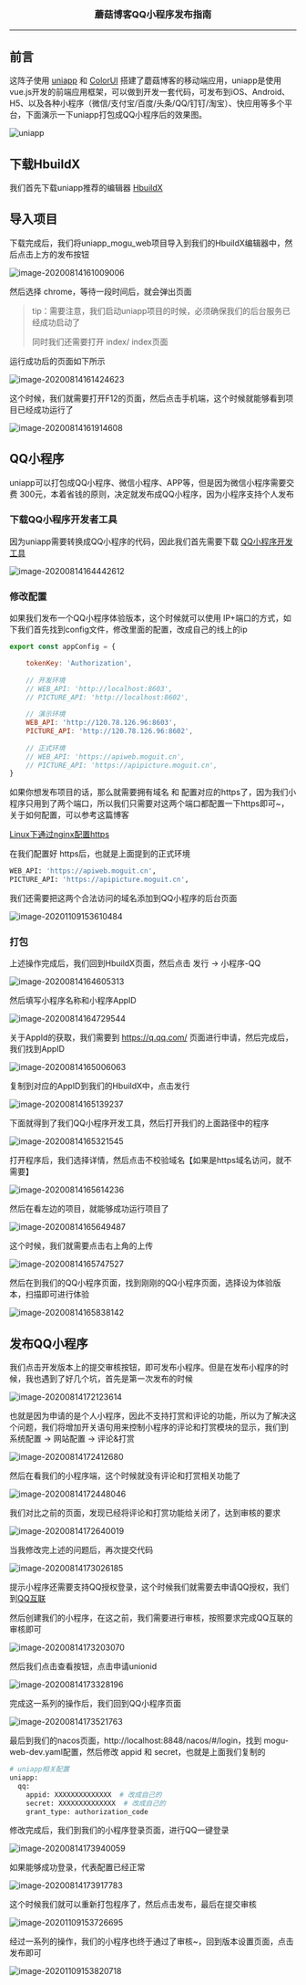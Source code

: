 ### <center>蘑菇博客QQ小程序发布指南
***
## 前言

这阵子使用 [uniapp](https://uniapp.dcloud.io/) 和 [ColorUI](https://github.com/weilanwl/ColorUI) 搭建了蘑菇博客的移动端应用，uniapp是使用vue.js开发的前端应用框架，可以做到开发一套代码，可发布到iOS、Android、H5、以及各种小程序（微信/支付宝/百度/头条/QQ/钉钉/淘宝）、快应用等多个平台，下面演示一下uniapp打包成QQ小程序后的效果图。

![uniapp](https://cdn.losey.top/blog/uniapp.gif)

## 下载HbuildX

我们首先下载uniapp推荐的编辑器 [HbuildX](https://www.dcloud.io/hbuilderx.html)

## 导入项目

下载完成后，我们将uniapp_mogu_web项目导入到我们的HbuildX编辑器中，然后点击上方的发布按钮

![image-20200814161009006](https://cdn.losey.top/blog/image-20200814161009006.png)

然后选择 chrome，等待一段时间后，就会弹出页面

> tip：需要注意，我们启动uniapp项目的时候，必须确保我们的后台服务已经成功启动了
>
> 同时我们还需要打开  index/ index页面

运行成功后的页面如下所示

![image-20200814161424623](https://cdn.losey.top/blog/image-20200814161424623.png)

这个时候，我们就需要打开F12的页面，然后点击手机端，这个时候就能够看到项目已经成功运行了

![image-20200814161914608](https://cdn.losey.top/blog/image-20200814161914608.png)

## QQ小程序

uniapp可以打包成QQ小程序、微信小程序、APP等，但是因为微信小程序需要交费 300元，本着省钱的原则，决定就发布成QQ小程序，因为小程序支持个人发布

### 下载QQ小程序开发者工具

因为uniapp需要转换成QQ小程序的代码，因此我们首先需要下载 [QQ小程序开发工具](https://q.qq.com/wiki/tools/devtool/)

![image-20200814164442612](https://cdn.losey.top/blog/image-20200814164442612.png)



### 修改配置

如果我们发布一个QQ小程序体验版本，这个时候就可以使用 IP+端口的方式，如下我们首先找到config文件，修改里面的配置，改成自己的线上的ip

```js
export const appConfig = {

    tokenKey: 'Authorization',
	
	// 开发环境
    // WEB_API: 'http://localhost:8603',
	// PICTURE_API: 'http://localhost:8602',
	
	// 演示环境
	WEB_API: 'http://120.78.126.96:8603',
	PICTURE_API: 'http://120.78.126.96:8602',
	
	// 正式环境
	// WEB_API: 'https://apiweb.moguit.cn',
	// PICTURE_API: 'https://apipicture.moguit.cn',
}
```

如果你想发布项目的话，那么就需要拥有域名 和 配置对应的https了，因为我们小程序只用到了两个端口，所以我们只需要对这两个端口都配置一下https即可~， 关于如何配置，可以参考这篇博客

[Linux下通过nginx配置https](http://www.moguit.cn/#/info?blogUid=cc8dff10a58c4f740a1f52cc962465da)

在我们配置好 https后，也就是上面提到的正式环境

```bash
WEB_API: 'https://apiweb.moguit.cn',
PICTURE_API: 'https://apipicture.moguit.cn',
```

我们还需要把这两个合法访问的域名添加到QQ小程序的后台页面

![image-20201109153610484](https://cdn.losey.top/blog/image-20201109153610484.png)

### 打包

上述操作完成后，我们回到HbuildX页面，然后点击 发行 -> 小程序-QQ 

![image-20200814164605313](https://cdn.losey.top/blog/image-20200814164605313.png)

然后填写小程序名称和小程序AppID

![image-20200814164729544](https://cdn.losey.top/blog/image-20200814164729544.png)

关于AppId的获取，我们需要到  https://q.qq.com/ 页面进行申请，然后完成后，我们找到AppID

![image-20200814165006063](https://cdn.losey.top/blog/image-20200814165006063.png)

复制到对应的AppID到我们的HbuildX中，点击发行

![image-20200814165139237](https://cdn.losey.top/blog/image-20200814165139237.png)

下面就得到了我们QQ小程序开发工具，然后打开我们的上面路径中的程序

![image-20200814165321545](https://cdn.losey.top/blog/image-20200814165321545.png)

打开程序后，我们选择详情，然后点击不校验域名【如果是https域名访问，就不需要】

![image-20200814165614236](https://cdn.losey.top/blog/image-20200814165614236.png)

然后在看左边的项目，就能够成功运行项目了

![image-20200814165649487](https://cdn.losey.top/blog/image-20200814165649487.png)

这个时候，我们就需要点击右上角的上传

![image-20200814165747527](https://cdn.losey.top/blog/image-20200814165747527.png)

然后在到我们的QQ小程序页面，找到刚刚的QQ小程序页面，选择设为体验版本，扫描即可进行体验

![image-20200814165838142](https://cdn.losey.top/blog/image-20200814165838142.png)

## 发布QQ小程序

我们点击开发版本上的提交审核按钮，即可发布小程序。但是在发布小程序的时候，我也遇到了好几个坑，首先是第一次发布的时候

![image-20200814172123614](https://cdn.losey.top/blog/image-20200814172123614.png)

也就是因为申请的是个人小程序，因此不支持打赏和评论的功能，所以为了解决这个问题，我们将增加开关语句用来控制小程序的评论和打赏模块的显示，我们到  系统配置 -> 网站配置 -> 评论&打赏

![image-20200814172412680](https://cdn.losey.top/blog/image-20200814172412680.png)

然后在看我们的小程序端，这个时候就没有评论和打赏相关功能了

![image-20200814172448046](https://cdn.losey.top/blog/image-20200814172448046.png)

我们对比之前的页面，发现已经将评论和打赏功能给关闭了，达到审核的要求

![image-20200814172640019](https://cdn.losey.top/blog/image-20200814172640019.png)

当我修改完上述的问题后，再次提交代码

![image-20200814173026185](https://cdn.losey.top/blog/image-20200814173026185.png)

提示小程序还需要支持QQ授权登录，这个时候我们就需要去申请QQ授权，我们到[QQ互联](https://connect.qq.com/)

然后创建我们的小程序，在这之前，我们需要进行审核，按照要求完成QQ互联的审核即可

![image-20200814173203070](https://cdn.losey.top/blog/image-20200814173203070.png)

然后我们点击查看按钮，点击申请unionid

![image-20200814173328196](https://cdn.losey.top/blog/image-20200814173328196.png)

完成这一系列的操作后，我们回到QQ小程序页面

![image-20200814173521763](https://cdn.losey.top/blog/image-20200814173521763.png)

最后到我们的nacos页面，http://localhost:8848/nacos/#/login，找到 mogu-web-dev.yaml配置，然后修改 appid 和 secret，也就是上面我们复制的

```bash
# uniapp相关配置
uniapp:
  qq:
    appid: XXXXXXXXXXXXXX  # 改成自己的
    secret: XXXXXXXXXXXXXX  # 改成自己的
    grant_type: authorization_code
```

修改完成后，我们到我们的小程序登录页面，进行QQ一键登录

![image-20200814173940059](https://cdn.losey.top/blog/image-20200814173940059.png)

如果能够成功登录，代表配置已经正常

![image-20200814173917783](https://cdn.losey.top/blog/image-20200814173917783.png)

这个时候我们就可以重新打包程序了，然后点击发布，最后在提交审核

![image-20201109153726695](https://cdn.losey.top/blog/image-20201109153726695.png)

经过一系列的操作，我们的小程序也终于通过了审核~，回到版本设置页面，点击发布即可

![image-20201109153820718](https://cdn.losey.top/blog/image-20201109153820718.png)